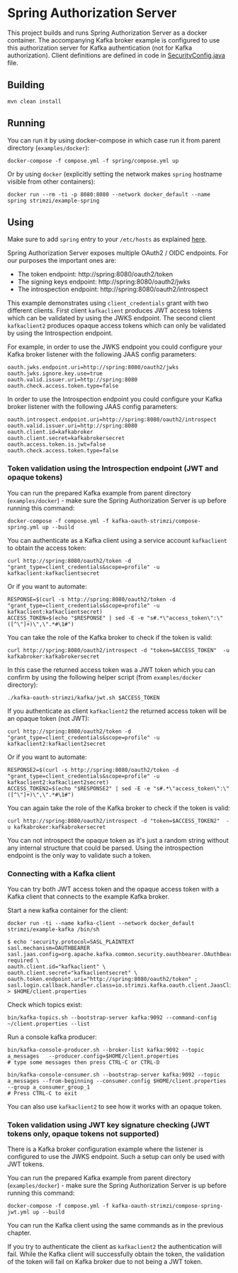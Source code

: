 Spring Authorization Server
===========================

This project builds and runs Spring Authorization Server as a docker container.
The accompanying Kafka broker example is configured to use this authorization server for Kafka authentication (not for Kafka authorization).
Client definitions are defined in code in [SecurityConfig.java](file://./src/main/java/io/strimzi/examples/spring/SecurityConfig.java) file.


Building
--------

    mvn clean install


Running
-------

You can run it by using docker-compose in which case run it from parent directory (`examples/docker`):

    docker-compose -f compose.yml -f spring/compose.yml up

Or by using `docker` (explicitly setting the network makes `spring` hostname visible from other containers):

    docker run --rm -ti -p 8080:8080 --network docker_default --name spring strimzi/example-spring


Using
-----

Make sure to add `spring` entry to your `/etc/hosts` as explained [here](../README.md#preparing).

Spring Authorization Server exposes multiple OAuth2 / OIDC endpoints. For our purposes the important ones are:

* The token endpoint: http://spring:8080/oauth2/token
* The signing keys endpoint: http://spring:8080/oauth2/jwks
* The introspection endpoint: http://spring:8080/oauth2/introspect

This example demonstrates using `client_credentials` grant with two different clients. First client `kafkaclient` produces 
JWT access tokens which can be validated by using the JWKS endpoint. The second client `kafkaclient2` produces opaque access tokens
which can only be validated by using the Introspection endpoint.

For example, in order to use the JWKS endpoint you could configure your Kafka broker listener with the following JAAS config parameters:

    oauth.jwks.endpoint.uri=http://spring:8080/oauth2/jwks
    oauth.jwks.ignore.key.use=true    
    oauth.valid.issuer.uri=http://spring:8080
    oauth.check.access.token.type=false

In order to use the Introspection endpoint you could configure your Kafka broker listener with the following JAAS config parameters:

    oauth.introspect.endpoint.uri=http://spring:8080/oauth2/introspect
    oauth.valid.issuer.uri=http://spring:8080
    oauth.client.id=kafkabroker
    oauth.client.secret=kafkabrokersecret
    oauth.access.token.is.jwt=false
    oauth.check.access.token.type=false


### Token validation using the Introspection endpoint (JWT and opaque tokens)

You can run the prepared Kafka example from parent directory (`examples/docker`) - make sure the Spring Authorization Server is up before running this command:

    docker-compose -f compose.yml -f kafka-oauth-strimzi/compose-spring.yml up --build


You can authenticate as a Kafka client using a service account `kafkaclient` to obtain the access token:

    curl http://spring:8080/oauth2/token -d "grant_type=client_credentials&scope=profile" -u kafkaclient:kafkaclientsecret

Or if you want to automate:

    RESPONSE=$(curl -s http://spring:8080/oauth2/token -d "grant_type=client_credentials&scope=profile" -u kafkaclient:kafkaclientsecret)
    ACCESS_TOKEN=$(echo "$RESPONSE" | sed -E -e "s#.*\"access_token\":\"([^\"]+)\",\".*#\1#")

You can take the role of the Kafka broker to check if the token is valid:

    curl http://spring:8080/oauth2/introspect -d "token=$ACCESS_TOKEN"  -u kafkabroker:kafkabrokersecret

In this case the returned access token was a JWT token which you can confirm by using the following helper script (from `examples/docker` directory):

    ./kafka-oauth-strimzi/kafka/jwt.sh $ACCESS_TOKEN 


If you authenticate as client `kafkaclient2` the returned access token will be an opaque token (not JWT):

    curl http://spring:8080/oauth2/token -d "grant_type=client_credentials&scope=profile" -u kafkaclient2:kafkaclient2secret

Or if you want to automate:

    RESPONSE2=$(curl -s http://spring:8080/oauth2/token -d "grant_type=client_credentials&scope=profile" -u kafkaclient2:kafkaclient2secret)
    ACCESS_TOKEN2=$(echo "$RESPONSE2" | sed -E -e "s#.*\"access_token\":\"([^\"]+)\",\".*#\1#")

You can again take the role of the Kafka broker to check if the token is valid:

    curl http://spring:8080/oauth2/introspect -d "token=$ACCESS_TOKEN2"  -u kafkabroker:kafkabrokersecret

You can not introspect the opaque token as it's just a random string without any internal structure that could be parsed.
Using the introspection endpoint is the only way to validate such a token.


### Connecting with a Kafka client

You can try both JWT access token and the opaque access token with a Kafka client that connects to the example Kafka broker.

Start a new kafka container for the client:

    docker run -ti --name kafka-client --network docker_default strimzi/example-kafka /bin/sh

```
$ echo 'security.protocol=SASL_PLAINTEXT
sasl.mechanism=OAUTHBEARER
sasl.jaas.config=org.apache.kafka.common.security.oauthbearer.OAuthBearerLoginModule required \
oauth.client.id="kafkaclient" \
oauth.client.secret="kafkaclientsecret" \
oauth.token.endpoint.uri="http://spring:8080/oauth2/token" ;
sasl.login.callback.handler.class=io.strimzi.kafka.oauth.client.JaasClientOauthLoginCallbackHandler' > $HOME/client.properties
```

Check which topics exist:

    bin/kafka-topics.sh --bootstrap-server kafka:9092 --command-config ~/client.properties --list


Run a console kafka producer:

    bin/kafka-console-producer.sh --broker-list kafka:9092 --topic a_messages   --producer.config=$HOME/client.properties
    # type some messages then press CTRL-C or CTRL-D

    bin/kafka-console-consumer.sh --bootstrap-server kafka:9092 --topic a_messages --from-beginning --consumer.config $HOME/client.properties --group a_consumer_group_1
    # Press CTRL-C to exit

You can also use `kafkaclient2` to see how it works with an opaque token.


### Token validation using JWT key signature checking (JWT tokens only, opaque tokens not supported)

There is a Kafka broker configuration example where the listener is configured to use the JWKS endpoint. Such a setup can only be used with JWT tokens.

You can run the prepared Kafka example from parent directory (`examples/docker`) - make sure the Spring Authorization Server is up before running this command:

    docker-compose -f compose.yml -f kafka-oauth-strimzi/compose-spring-jwt.yml up --build

You can run the Kafka client using the same commands as in the previous chapter.

If you try to authenticate the client as `kafkaclient2` the authentication will fail. While the Kafka client will successfully obtain the token, 
the validation of the token will fail on Kafka broker due to not being a JWT token. 
